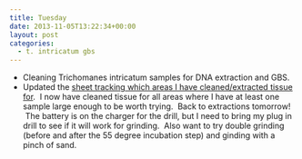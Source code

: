 ```yaml
---
title: Tuesday
date: 2013-11-05T13:22:34+00:00
layout: post
categories:
  - t. intricatum gbs
---
```

  * Cleaning Trichomanes intricatum samples for DNA extraction and GBS.
  * Updated the <a href="https://docs.google.com/spreadsheet/ccc?key=0AkDnkQIRAeIIdHg5YUwtZ2dSeXVxeUlNUzh1bGZsNFE#gid=0" target="_blank">sheet tracking which areas I have cleaned/extracted tissue for</a>.  I now have cleaned tissue for all areas where I have at least one sample large enough to be worth trying.  Back to extractions tomorrow!  The battery is on the charger for the drill, but I need to bring my plug in drill to see if it will work for grinding.  Also want to try double grinding (before and after the 55 degree incubation step) and ginding with a pinch of sand.
